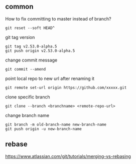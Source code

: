 ## common

How to fix committing to master instead of branch?

```
git reset --soft HEAD^
```

git tag version

```
git tag v2.53.0-alpha.5
git push origin v2.53.0-alpha.5
```

change commit message

```
git commit --amend
```

point local repo to new url after renaming it

```
git remote set-url origin https://github.com/xxxxx.git
```

clone specific branch

```
git clone --branch <branchname> <remote-repo-url>
```

change branch name

```
git branch -m old-branch-name new-branch-name
git push origin -u new-branch-name
```

## rebase

https://www.atlassian.com/git/tutorials/merging-vs-rebasing
